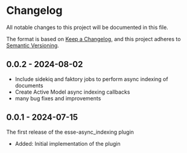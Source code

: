 # Changelog

All notable changes to this project will be documented in this file.

The format is based on [Keep a Changelog](https://keepachangelog.com/en/1.0.0/), and this project adheres to [Semantic Versioning](https://semver.org/spec/v2.0.0.html).

## 0.0.2 - 2024-08-02
* Include sidekiq and faktory jobs to perform async indexing of documents
* Create Active Model async indexing callbacks
* many bug fixes and improvements

## 0.0.1 - 2024-07-15
The first release of the esse-async_indexing plugin
* Added: Initial implementation of the plugin
